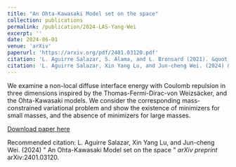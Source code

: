 ```yaml
---
title: "An Ohta-Kawasaki Model set on the space"
collection: publications
permalink: /publication/2024-LAS-Yang-Wei
excerpt: ''
date: 2024-06-01
venue: 'arXiv'
paperurl: 'https://arxiv.org/pdf/2401.03120.pdf'
citation: 'L. Aguirre Salazar, S. Alama, and L. Bronsard (2021). &quot; Convergence of the TFDW Energy to the Liquid Drop Model &quot; <i>SIAM J. Math. Anal.</i> <b>53</b>(3) pp. 3493-3519.'
citation: 'L. Aguirre Salazar, Xin Yang Lu, and Jun-cheng Wei. (2024) &quot; An Ohta-Kawasaki Model set on the space &quot; <i>arXiv preprint</i> arXiv:2401.03120.'
---
```

We examine a non-local diffuse interface energy with Coulomb repulsion in three dimensions inspired by the Thomas-Fermi-Dirac-von Weizsäcker, and the Ohta-Kawasaki models. We consider the corresponding mass-constrained variational problem and show the existence of minimizers for small masses, and the absence of minimizers for large masses.

[Download paper here](http://laguirresalazar.github.io/files/OKspace.pdf)

Recommended citation: L. Aguirre Salazar, Xin Yang Lu, and Jun-cheng Wei. (2024) &quot; An Ohta-Kawasaki Model set on the space &quot; <i>arXiv preprint</i> arXiv:2401.03120.
